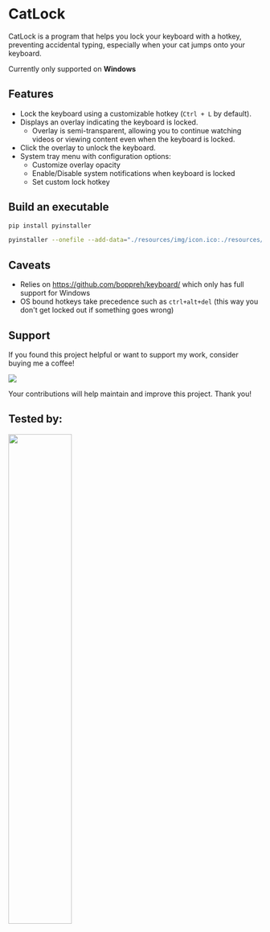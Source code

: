 # CatLock

CatLock is a program that helps you lock your keyboard with a hotkey, preventing accidental typing, especially when your cat jumps onto your keyboard.

Currently only supported on **Windows**

## Features
- Lock the keyboard using a customizable hotkey (`Ctrl + L` by default).
- Displays an overlay indicating the keyboard is locked.
  - Overlay is semi-transparent, allowing you to continue watching videos or viewing content even when the keyboard is locked.
- Click the overlay to unlock the keyboard.
- System tray menu with configuration options:
  - Customize overlay opacity
  - Enable/Disable system notifications when keyboard is locked
  - Set custom lock hotkey
## Build an executable
```bash
pip install pyinstaller
```

```bash
pyinstaller --onefile --add-data="./resources/img/icon.ico:./resources/img/" --add-data="./resources/img/icon.png:./resources/img/" --add-data="./resources/config/config.json:./resources/config/" --icon="./resources/img/icon.ico" --hidden-import plyer.platforms.win.notification --noconsole --name="CatLock" "./src/main.py"
```
## Caveats
- Relies on https://github.com/boppreh/keyboard/ which only has full support for Windows
- OS bound hotkeys take precedence such as `ctrl+alt+del` (this way you don't get locked out if something goes wrong)

## Support
If you found this project helpful or want to support my work, consider buying me a coffee!

<a href="https://buymeacoffee.com/richiehowelll" target="_blank"><img src="https://img.buymeacoffee.com/button-api/?text=Buy me a coffee&emoji=&slug=yourusername&button_colour=FFDD00&font_colour=000000&font_family=Cookie&outline_colour=000000&coffee_colour=ffffff"></a>

Your contributions will help maintain and improve this project. Thank you!

## Tested by:

<img src="https://i.imgur.com/AuEkoPy.jpeg" width="50%" height="50%"/>
